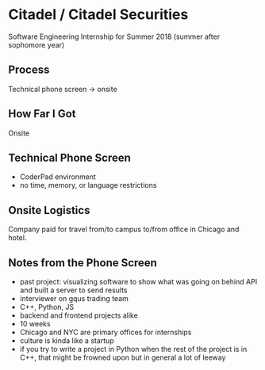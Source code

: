 # Citadel / Citadel Securities
Software Engineering Internship for Summer 2018 (summer after sophomore year)

## Process
Technical phone screen -> onsite

## How Far I Got
Onsite

## Technical Phone Screen
- CoderPad environment
- no time, memory, or language restrictions

## Onsite Logistics
Company paid for travel from/to campus to/from office in Chicago and hotel.

## Notes from the Phone Screen
- past project: visualizing software to show what was going on behind API and built a server to send results
- interviewer on gqus trading team
- C++, Python, JS
- backend and frontend projects alike
- 10 weeks
- Chicago and NYC are primary offices for internships
- culture is kinda like a startup
- if you try to write a project in Python when the rest of the project is in C++, that might be frowned upon but in general a lot of leeway

